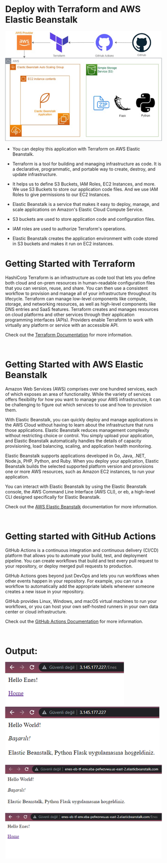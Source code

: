 # Deploy with Terraform and AWS Elastic Beanstalk

![diagram](/diagram.jpg)

- You can deploy this application with Terraform on AWS Elastic Beanstalk.

- Terraform is a tool for building and managing infrastructure as code. It is a declarative,
  programmatic, and portable way to create, destroy, and update infrastructure.

- It helps us to define S3 Buckets, IAM Roles, EC2 Instances, and more.
  We use S3 Buckets to store our application code files.
  And we use IAM Roles to give permissions to our EC2 Instances.

- Elastic Beanstalk is a service that makes it easy to deploy, manage, and scale
  applications on Amazon's Elastic Cloud Compute Service.
- S3 buckets are used to store application code and configuration files.
- IAM roles are used to authorize Terraform's operations.
- Elastic Beanstalk creates the application environment with code stored in S3 buckets and makes it run on EC2 instances.

# Getting Started with Terraform

HashiCorp Terraform is an infrastructure as code tool that lets you define both cloud and on-prem resources in human-readable configuration files that you can version, reuse, and share. You can then use a consistent workflow to provision and manage all of your infrastructure throughout its lifecycle. Terraform can manage low-level components like compute, storage, and networking resources, as well as high-level components like DNS entries and SaaS features.
Terraform creates and manages resources on cloud platforms and other services through their application programming interfaces (APIs). Providers enable Terraform to work with virtually any platform or service with an accessible API.

Check out the [Terraform Documentation](https://www.terraform.io/intro) for more information.

<br>

# Getting Started with AWS Elastic Beanstalk

Amazon Web Services (AWS) comprises over one hundred services, each of which exposes an area of functionality. While the variety of services offers flexibility for how you want to manage your AWS infrastructure, it can be challenging to figure out which services to use and how to provision them.

With Elastic Beanstalk, you can quickly deploy and manage applications in the AWS Cloud without having to learn about the infrastructure that runs those applications. Elastic Beanstalk reduces management complexity without restricting choice or control. You simply upload your application, and Elastic Beanstalk automatically handles the details of capacity provisioning, load balancing, scaling, and application health monitoring.

Elastic Beanstalk supports applications developed in Go, Java, .NET, Node.js, PHP, Python, and Ruby. When you deploy your application, Elastic Beanstalk builds the selected supported platform version and provisions one or more AWS resources, such as Amazon EC2 instances, to run your application.

You can interact with Elastic Beanstalk by using the Elastic Beanstalk console, the AWS Command Line Interface (AWS CLI), or eb, a high-level CLI designed specifically for Elastic Beanstalk.

Check out the [AWS Elastic Beanstalk](https://aws.amazon.com/elasticbeanstalk/) documentation for more information.

<br>

# Getting started with GitHub Actions

GitHub Actions is a continuous integration and continuous delivery (CI/CD) platform that allows you to automate your build, test, and deployment pipeline. You can create workflows that build and test every pull request to your repository, or deploy merged pull requests to production.

GitHub Actions goes beyond just DevOps and lets you run workflows when other events happen in your repository. For example, you can run a workflow to automatically add the appropriate labels whenever someone creates a new issue in your repository.

GitHub provides Linux, Windows, and macOS virtual machines to run your workflows, or you can host your own self-hosted runners in your own data center or cloud infrastructure.

Check out the [GitHub Actions Documentation](https://help.github.com/en/actions/getting-started-with-github-actions/about-github-actions) for more information.

<br>

# Output:

![screenshot](</images/screenshot%20(4).png>)
![screenshot](</images/screenshot%20(3).png>)
![screenshot](</images/screenshot%20(1).png>)
![screenshot](</images/screenshot%20(2).png>)




